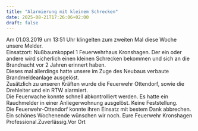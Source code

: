 ```yaml
---
title: "Alarmierung mit kleinem Schrecken"
date: 2025-08-21T17:26:06+02:00
draft: false
---
```


Am 01.03.2019 um 13:51 Uhr klingelten zum zweiten Mal diese Woche unsere Melder.  
Einsatzort: Nußbaumkoppel 1 Feuerwehrhaus Kronshagen.
Der ein oder andere wird sicherlich einen kleinen Schrecken bekommen und sich an die Brandnacht vor 2 Jahren erinnert haben.   
Dieses mal allerdings hatte unsere im Zuge des Neubaus verbaute Brandmeldeanlage ausgelöst.  
Zusätzlich zu unseren Kräften wurde die Feuerwehr Ottendorf, sowie die Drehleiter und ein RTW alarmiert.   
Die Feuerwache konnte schnell abkontrolliert werden. Es hatte ein Rauchmelder in einer Anliegerwohnung ausgelöst. Keine Feststellung.   
Die Feuerwehr-Ottendorf konnte ihren Einsatz mit bestem Dank abbrechen.
Ein schönes Wochenende wünschen wir noch.
Eure Feuerwehr Kronshagen  
Professional.Zuverlässig.Vor Ort
